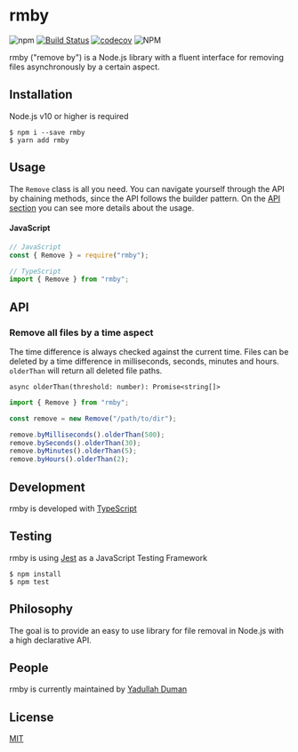 # rmby

![npm](https://img.shields.io/npm/v/rmby)
[![Build Status](https://travis-ci.org/yduman/rmby.svg?branch=master)](https://travis-ci.org/yduman/rmby)
[![codecov](https://codecov.io/gh/yduman/rmby/branch/master/graph/badge.svg)](https://codecov.io/gh/yduman/rmby)
![NPM](https://img.shields.io/npm/l/rmby)

rmby ("remove by") is a Node.js library with a fluent interface for removing files asynchronously by a certain aspect.

## Installation

Node.js v10 or higher is required

```console
$ npm i --save rmby
$ yarn add rmby
```

## Usage

The `Remove` class is all you need. You can navigate yourself through the API by chaining methods, since the API follows the builder pattern. On the [API section](#api) you can see more details about the usage.

#### JavaScript

```js
// JavaScript
const { Remove } = require("rmby");

// TypeScript
import { Remove } from "rmby";
```

## API

### Remove all files by a time aspect

The time difference is always checked against the current time. Files can be deleted by a time difference in milliseconds, seconds, minutes and hours. `olderThan` will return all deleted file paths.

`async olderThan(threshold: number): Promise<string[]>`

```ts
import { Remove } from "rmby";

const remove = new Remove("/path/to/dir");

remove.byMilliseconds().olderThan(500);
remove.bySeconds().olderThan(30);
remove.byMinutes().olderThan(5);
remove.byHours().olderThan(2);
```

## Development

rmby is developed with [TypeScript](https://www.typescriptlang.org/)

## Testing

rmby is using [Jest](https://jestjs.io/) as a JavaScript Testing Framework

```console
$ npm install
$ npm test
```

## Philosophy

The goal is to provide an easy to use library for file removal in Node.js with a high declarative API.

## People

rmby is currently maintained by [Yadullah Duman](https://github.com/yduman)

## License

[MIT](LICENSE)
